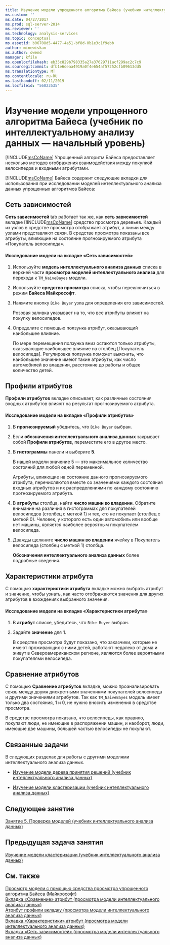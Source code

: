 ```yaml
---
title: Изучение модели упрощенного алгоритма Байеса (учебник интеллектуального анализа данных) | Документация Майкрософт
ms.custom: ''
ms.date: 04/27/2017
ms.prod: sql-server-2014
ms.reviewer: ''
ms.technology: analysis-services
ms.topic: conceptual
ms.assetid: b06708d5-4477-4a51-bf8d-0b1e3c1f9ebb
author: minewiskan
ms.author: owend
manager: kfile
ms.openlocfilehash: eb35c829b798335a27a37629711acf299ac2c7c9
ms.sourcegitcommit: dfb1e6deaa4919a0f4e654af57252cfb09613dd5
ms.translationtype: MT
ms.contentlocale: ru-RU
ms.lasthandoff: 02/11/2019
ms.locfileid: "56023535"
---
```

# <a name="exploring-the-naive-bayes-model-basic-data-mining-tutorial"></a>Изучение модели упрощенного алгоритма Байеса (учебник по интеллектуальному анализу данных — начальный уровень)
  [!INCLUDE[msCoName](../includes/msconame-md.md)] Упрощенный алгоритм Байеса предоставляет несколько методов отображения взаимодействия между покупкой велосипедов и входными атрибутами.  
  
 [!INCLUDE[msCoName](../includes/msconame-md.md)] Байеса содержит следующие вкладки для использования при исследовании моделей интеллектуального анализа данных упрощенных алгоритмов Байеса:  
  
 
  
##  <a name="DependencyNetwork"></a> Сеть зависимостей  
 **Сеть зависимостей** tab работает так же, как **сеть зависимостей** вкладке [!INCLUDE[msCoName](../includes/msconame-md.md)] средство просмотра деревьев. Каждый из узлов в средстве просмотра отображает атрибут, а линии между узлами представляют связи. В средстве просмотра показаны все атрибуты, влияющие на состояние прогнозируемого атрибута «Покупатель велосипеда».  
  
#### <a name="to-explore-the-model-in-the-dependency-network-tab"></a>Исследование модели на вкладке «Сеть зависимостей»  
  
1.  Используйте **модель интеллектуального анализа данных** списка в верхней части **просмотра моделей интеллектуального анализа** для перехода к `TM_NaiveBayes` модели.  
  
2.  Используйте **средство просмотра** списка, чтобы переключиться в режим **Байеса Майкрософт**.  
  
3.  Нажмите кнопку `Bike Buyer` узла для определения его зависимостей.  
  
     Розовая заливка указывает на то, что все атрибуты влияют на покупку велосипедов.  
  
4.  Определите с помощью ползунка атрибут, оказывающий наибольшее влияние.  
  
     По мере перемещения ползунка вниз остаются только атрибуты, оказывающие наибольшее влияние на столбец [Покупатель велосипеда]. Регулировка ползунка поможет выяснить, что наибольшее значение имеют такие атрибуты, как число автомобилей во владении, расстояние до работы и общее количество детей.  
 
  
##  <a name="AttributeProfiles"></a> Профили атрибутов  
 **Профили атрибутов** вкладке описывает, как различные состояния входных атрибутов влияют на результат прогнозируемого атрибута.  
  
#### <a name="to-explore-the-model-in-the-attribute-profiles-tab"></a>Исследование модели на вкладке «Профили атрибутов»  
  
1.  В **прогнозируемый** убедитесь, что `Bike Buyer` выбран.  
  
2.  Если **обозначения интеллектуального анализа данных** закрывает собой **Профили атрибутов**, переместите его в другое место.  
  
3.  В **гистограммы** панели и выберите **5**.  
  
     В нашей модели значение 5 — это максимальное количество состояний для любой одной переменной.  
  
     Атрибуты, влияющие на состояние данного прогнозируемого атрибута, перечисляются вместе со значениями каждого состояния входных атрибутов и их распределениями по каждому состоянию прогнозируемого атрибута.  
  
4.  В **атрибуты** столбца, найти **число машин во владении**.  Обратите внимание на различия в гистограммах для покупателей велосипедов (столбец с меткой 1) и тех, кто не покупает (столбец с меткой 0). Человек, у которого есть один автомобиль или вообще нет машины, является наиболее вероятным покупателем велосипеда.  
  
5.  Дважды щелкните **число машин во владении** ячейку в Покупатель велосипеда (столбец с меткой 1) столбца.  
  
     **Обозначения интеллектуального анализа данных** более подробные сведения.  
  
  
##  <a name="AttributeCharacteristics"></a> Характеристики атрибута  
 С помощью **характеристики атрибута** вкладке можно выбрать атрибут и значение, чтобы узнать, как часто отображаются значения для других атрибутов в вхождениях выбранного значения.  
  
#### <a name="to-explore-the-model-in-the-attribute-characteristics-tab"></a>Исследование модели на вкладке «Характеристики атрибута»  
  
1.  В **атрибут** списке, убедитесь, что `Bike Buyer` выбран.  
  
2.  Задайте **значение** для **1**.  
  
     В средстве просмотра будут показано, что заказчики, которые не имеют проживающих с ними детей, работают недалеко от дома и живут в Североамериканском регионе, являются более вероятными покупателями велосипеда.  
  
  
##  <a name="AttributeDiscrimination"></a> Сравнение атрибутов  
 С помощью **Сравнение атрибутов** вкладке, можно проанализировать связь между двумя дискретными значениями покупателей велосипеда и другими значениями атрибутов. Так как `TM_NaiveBayes` модель имеет только два состояния, 1 и 0, не нужно вносить изменения в средстве просмотра.  
  
 В средстве просмотра показано, что велосипеды, как правило, покупают люди, не имеющие в распоряжении машин, и наоборот, люди, имеющие две машины, большей частью велосипеды не покупают.  
  
## <a name="related-tasks"></a>Связанные задачи  
 В следующих разделах для работы с другими моделями интеллектуального анализа данных.  
  
-   [Изучение модели дерева принятия решений &#40;учебник интеллектуального анализа данных&#41;](../../2014/tutorials/exploring-the-decision-tree-model-basic-data-mining-tutorial.md)  
  
-   [Изучение модели кластеризации &#40;учебник интеллектуального анализа данных&#41;](../../2014/tutorials/exploring-the-clustering-model-basic-data-mining-tutorial.md)  
  
## <a name="next-lesson"></a>Следующее занятие  
 [Занятие 5. Проверка моделей &#40;учебник интеллектуального анализа данных&#41;](../../2014/tutorials/lesson-5-testing-models-basic-data-mining-tutorial.md)  
  
## <a name="previous-task-in-lesson"></a>Предыдущая задача занятия  
 [Изучение модели кластеризации &#40;учебник интеллектуального анализа данных&#41;](../../2014/tutorials/exploring-the-clustering-model-basic-data-mining-tutorial.md)  
  
## <a name="see-also"></a>См. также  
 [Просмотр модели с помощью средства просмотра упрощенного алгоритма Байеса (Майкрософт)](../../2014/analysis-services/data-mining/browse-a-model-using-the-microsoft-naive-bayes-viewer.md)   
 [Вкладка «Сравнение» атрибут &#40;просмотра модели интеллектуального анализа данных&#41;](../../2014/analysis-services/attribute-discrimination-tab-mining-model-viewer.md)   
 [Атрибут профили вкладку &#40;просмотра модели интеллектуального анализа данных&#41;](../../2014/analysis-services/attribute-profiles-tab-mining-model-viewer.md)   
 [Вкладка «Характеристики» атрибут &#40;просмотра модели интеллектуального анализа данных&#41;](../../2014/analysis-services/attribute-characteristics-tab-mining-model-viewer.md)   
 [Вкладка «Сеть зависимостей» &#40;просмотра модели интеллектуального анализа данных&#41;](../../2014/analysis-services/dependency-network-tab-mining-model-viewer.md)  
  
  
